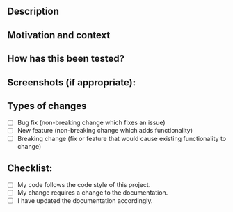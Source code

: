 <!--
Provide a general summary of your changes in the Title above.

We welcome pull requests for bug fixes and minor improvements, but please note
that major changes must be approved and planned.

To suggest new features or major changes, please visit our Petitions website at:
https://petitions.classicpress.net/

For more details about our governance and change planning process, see:
https://www.classicpress.net/democracy/
-->

## Description
<!--
Describe your changes in detail.
-->

## Motivation and context
<!--
Why is this change required? What problem does it solve?

If it fixes an open issue, please link to the issue here.
-->

## How has this been tested?
<!--
Please describe in detail how you tested your changes. If you have challenges writing tests, please consult the document linked. https://make.wordpress.org/core/handbook/testing/automated-testing/phpunit/ or reach the community on [slack](https://join.slack.com/t/classicpress/shared_invite/enQtNDIwNjY2OTg1MjAxLWJiM2U2NmY3ZjFlZjQ4Zjk2OGI4ZTg3NzY1ZTU3NzI3OTRjMTU0YzAzOWUyZmZlODgyOWE1YTViYjcwY2Y5YzI)

Include details of your testing environment, and the tests you ran to see how
your change affects other areas of the code, etc.

Please include unit tests with new or changed code, if applicable.
-->

## Screenshots (if appropriate):

## Types of changes
<!--
What types of changes does your code introduce? Put an `x` in all the boxes
that apply:
-->
- [ ] Bug fix (non-breaking change which fixes an issue)
- [ ] New feature (non-breaking change which adds functionality)
- [ ] Breaking change (fix or feature that would cause existing functionality to change)

## Checklist:
<!--
Go over all the following points, and put an `x` in all the boxes that apply.
If you're unsure about any of these, don't hesitate to ask. We're here to help!
-->
- [ ] My code follows the code style of this project.
- [ ] My change requires a change to the documentation.
- [ ] I have updated the documentation accordingly.
